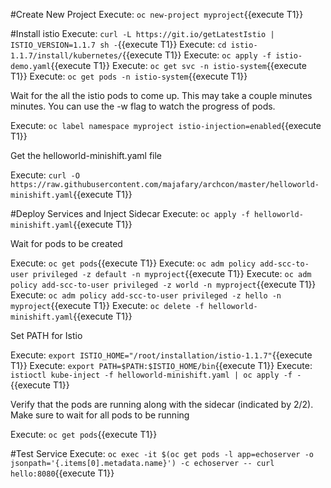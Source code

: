 #Create New Project
Execute: `oc new-project myproject`{{execute T1}}
 
#Install istio
Execute: `curl -L https://git.io/getLatestIstio | ISTIO_VERSION=1.1.7 sh -`{{execute T1}}
Execute: `cd istio-1.1.7/install/kubernetes/`{{execute T1}}
Execute: `oc apply -f istio-demo.yaml`{{execute T1}}
Execute: `oc get svc -n istio-system`{{execute T1}}
Execute: `oc get pods -n istio-system`{{execute T1}}

Wait for the all the istio pods to come up. This may take a couple minutes minutes. You can use the -w flag to watch the progress of pods.

Execute: `oc label namespace myproject istio-injection=enabled`{{execute T1}}
  
Get the helloworld-minishift.yaml file

Execute: `curl -O https://raw.githubusercontent.com/majafary/archcon/master/helloworld-minishift.yaml`{{execute T1}}
 
#Deploy Services and Inject Sidecar
Execute: `oc apply -f helloworld-minishift.yaml`{{execute T1}}

Wait for pods to be created

Execute: `oc get pods`{{execute T1}}
Execute: `oc adm policy add-scc-to-user privileged -z default -n myproject`{{execute T1}}
Execute: `oc adm policy add-scc-to-user privileged -z world -n myproject`{{execute T1}}
Execute: `oc adm policy add-scc-to-user privileged -z hello -n myproject`{{execute T1}}
Execute: `oc delete -f helloworld-minishift.yaml`{{execute T1}}
  
Set PATH for Istio

Execute: `export ISTIO_HOME="/root/installation/istio-1.1.7"`{{execute T1}}
Execute: `export PATH=$PATH:$ISTIO_HOME/bin`{{execute T1}}
Execute: `istioctl kube-inject -f helloworld-minishift.yaml | oc apply -f -`{{execute T1}}

Verify that the pods are running along with the sidecar (indicated by 2/2). Make sure to wait for all pods to be running

Execute: `oc get pods`{{execute T1}}

#Test Service
Execute: `oc exec -it $(oc get pods -l app=echoserver -o jsonpath='{.items[0].metadata.name}') -c echoserver -- curl hello:8080`{{execute T1}}